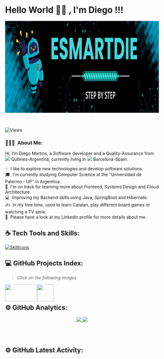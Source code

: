 # Hello World 👋👋 , I'm Diego !!! 


<p align="center">
  <img src="https://github.com/esmartdie/Multimedia/blob/main/IMAGES/MultimediaReadme/HelloVisitors.gif"  height="300px" width="900px" />
</p>

</br>

![Views](https://github-views.deno.dev/api/badge/esmartdie?label=Profile+visitors&style=classic&labelColor=orange)


### 👨🏻‍💻 &nbsp;About Me:

Hi, I’m Diego Martins, a Software developer and a Quality-Assurance from <img src="https://cdn.icon-icons.com/icons2/107/PNG/512/argentina_18266.png" width="13"/> Quilmes-Argentina, currently living in <img src="https://cdn.icon-icons.com/icons2/1531/PNG/512/3253482-flag-spain-icon_106784.png" width="13"/> Barcelona-Spain.

 💡 &nbsp;I like to explore new technologies and develop software solutions.\
 🎓 &nbsp;I'm currently studying Computer Science at the "Universidad de Palermo - UP" in Argentina.\
 🌱 &nbsp;I'm on track for learning more about Frontend, Systems Design and Cloud Architecture.\
 💻 &nbsp;Improving my Backend skills using Java, SpringBoot and Hibernate.\
 ✍️  &nbsp;In my free time, used to learn Catalan, play different board games or watching a TV serie.\
 📄 &nbsp;Please have a look at my Linkedin profile for more details about me. 


## ☕ Tech Tools and Skills:

[![SkillIcons](https://skillicons.dev/icons?i=js,html,css,java,spring,py,cs,git,github,idea,mongodb,mysql,postgres,docker,postman,selenium,notion&perline=6 )](https://skillicons.dev)<br/>


## 💻 GitHub Projects Index:

> *Click on the following images*  

<p align="left">
   <a href="https://github.com/esmartdie/PowerBIProjects" target="blank">
    <img align="left" src="https://1000logos.net/wp-content/uploads/2022/08/Microsoft-Power-BI-Logo.png"  height="55px" width="105px" />
  </a>
</p>

<p align="left">
   <a href="https://github.com/esmartdie/JavaProyects" target="blank">
    <img align="left" src="https://skillicons.dev/icons?i=java&theme=light"  height="55px" width="55px" />
  </a>
</p>


 <br>
 <br>
 
## ⚙️  GitHub Analytics:

<p align="center">
<a href="https://github.com/esmartdie">
  <img height="180em" src="https://github-readme-stats-eight-theta.vercel.app/api?username=esmartdie&show_icons=true&theme=gruvbox&include_all_commits=true&count_private=true"/>
  <img height="180em" src="https://github-readme-stats-eight-theta.vercel.app/api/top-langs/?username=esmartdie&layout=compact&langs_count=8&theme=gruvbox"/>
</a>
</p>
 <br>
 <br>

## ⚙️  GitHub Latest Activity: 

<!--START_SECTION:activity-->
<!--END_SECTION:activity-->